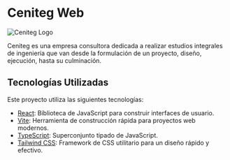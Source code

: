 # Ceniteg Web

![Ceniteg Logo](https://beta.ceniteg.com/images/logo-dark.png)

Ceniteg es una empresa consultora dedicada a realizar estudios integrales de ingeniería que van desde la formulación de un proyecto, diseño, ejecución, hasta su culminación.

## Tecnologías Utilizadas

Este proyecto utiliza las siguientes tecnologías:

- [React](https://reactjs.org/): Biblioteca de JavaScript para construir interfaces de usuario.
- [Vite](https://vitejs.dev/): Herramienta de construcción rápida para proyectos web modernos.
- [TypeScript](https://www.typescriptlang.org/): Superconjunto tipado de JavaScript.
- [Tailwind CSS](https://tailwindcss.com/): Framework de CSS utilitario para un diseño rápido y efectivo.
